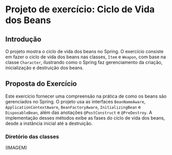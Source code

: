# Projeto de exercício: Ciclo de Vida dos Beans

## Introdução

O projeto mostra o ciclo de vida dos beans no Spring. O exercício consiste em fazer o ciclo de vida dos beans nas classes, `Item` e `Weapon`, com base na classe `Character`, ilustrando como o Spring faz gerenciamento da criação, inicialização e destruição dos beans.

## Proposta do Exercício

Este exercício fornecer uma compreensão na prática de como os beans são gerenciados no Spring. O projeto usa as interfaces `BeanNameAware`, `ApplicationContextAware`, `BeanFactoryAware`, `InitializingBean` e `DisposableBean`, além das anotações `@PostConstruct` e `@PreDestroy`. A implementação desses métodos exibe as fases do ciclo de vida dos beans, desde a instância inicial até a destruição.

### Diretório das classes

(IMAGEM)

